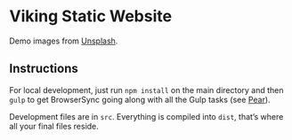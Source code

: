 # Viking Static Website

Demo images from [Unsplash](https://unsplash.com/).

## Instructions
For local development, just run `npm install` on the main directory and then `gulp` to get BrowserSync going along with all the Gulp tasks (see [Pear](https://github.com/jrdnbwmn/Pear)).

Development files are in `src`. Everything is compiled into `dist`, that’s where all your final files reside.
